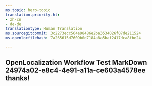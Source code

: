 ```yaml
---
ms.topic: hero-topic
translation.priority.ht:
- zh-cn
- de-de
translationtype: Human Translation
ms.sourcegitcommit: 3c2273ecc564e98486e2ba3534026f07de211524
ms.openlocfilehash: 7a265615d7609b0d7184a8a5baf2417dca8fbe24

---
```

## OpenLocalization Workflow Test MarkDown 24974a02-e8c4-4e91-a11a-ce603a4578ee thanks!



<!--HONumber=Jul16_HO4-->


